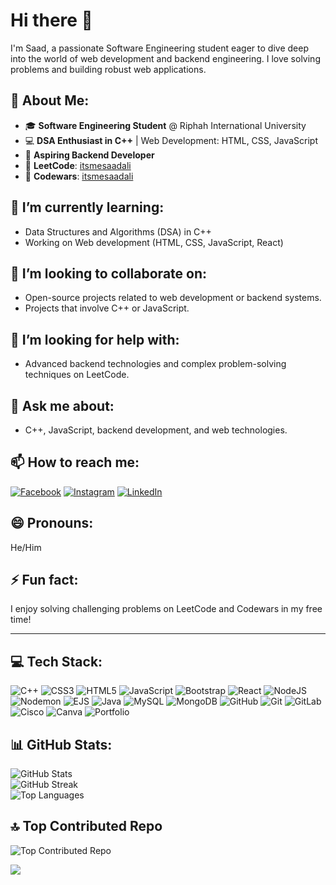 # Hi there 👋

I'm Saad, a passionate Software Engineering student eager to dive deep into the world of web development and backend engineering. I love solving problems and building robust web applications.

## 💫 About Me:
- 🎓 **Software Engineering Student** @ Riphah International University  
- 💻 **DSA Enthusiast in C++** | Web Development: HTML, CSS, JavaScript  
- 🚀 **Aspiring Backend Developer**  
- 🔗 **LeetCode**: [itsmesaadali](https://leetcode.com/u/itsmesaad/)  
- 🥋 **Codewars**: [itsmesaadali](https://www.codewars.com/users/itsmesaad)

## 🌱 I’m currently learning:
- Data Structures and Algorithms (DSA) in C++
- Working on Web development (HTML, CSS, JavaScript, React)

## 👯 I’m looking to collaborate on:
- Open-source projects related to web development or backend systems.
- Projects that involve C++ or JavaScript.

## 🤔 I’m looking for help with:
- Advanced backend technologies and complex problem-solving techniques on LeetCode.

## 💬 Ask me about:
- C++, JavaScript, backend development, and web technologies.

## 📫 How to reach me:
[![Facebook](https://img.shields.io/badge/Facebook-%231877F2.svg?logo=Facebook&logoColor=white)](https://www.facebook.com/itsmesaadali) 
[![Instagram](https://img.shields.io/badge/Instagram-%23E4405F.svg?logo=Instagram&logoColor=white)](https://www.instagram.com/itsmesaadali/) 
[![LinkedIn](https://img.shields.io/badge/LinkedIn-%230077B5.svg?logo=linkedin&logoColor=white)](https://www.linkedin.com/in/itsmesaadali/)

## 😄 Pronouns:
He/Him

## ⚡ Fun fact:
I enjoy solving challenging problems on LeetCode and Codewars in my free time!

---

## 💻 Tech Stack:
![C++](https://img.shields.io/badge/c++-%2300599C.svg?style=for-the-badge&logo=c%2B%2B&logoColor=white) 
![CSS3](https://img.shields.io/badge/css3-%231572B6.svg?style=for-the-badge&logo=css3&logoColor=white) 
![HTML5](https://img.shields.io/badge/html5-%23E34F26.svg?style=for-the-badge&logo=html5&logoColor=white) 
![JavaScript](https://img.shields.io/badge/javascript-%23323330.svg?style=for-the-badge&logo=javascript&logoColor=%23F7DF1E) 
![Bootstrap](https://img.shields.io/badge/bootstrap-%238511FA.svg?style=for-the-badge&logo=bootstrap&logoColor=white) 
![React](https://img.shields.io/badge/react-%2320232a.svg?style=for-the-badge&logo=react&logoColor=%2361DAFB) 
![NodeJS](https://img.shields.io/badge/node.js-6DA55F?style=for-the-badge&logo=node.js&logoColor=white) 
![Nodemon](https://img.shields.io/badge/NODEMON-%23323330.svg?style=for-the-badge&logo=nodemon&logoColor=%BBDEAD) 
![EJS](https://img.shields.io/badge/ejs-%23B4CA65.svg?style=for-the-badge&logo=ejs&logoColor=black) 
![Java](https://img.shields.io/badge/java-%23ED8B00.svg?style=for-the-badge&logo=openjdk&logoColor=white) 
![MySQL](https://img.shields.io/badge/mysql-4479A1.svg?style=for-the-badge&logo=mysql&logoColor=white) 
![MongoDB](https://img.shields.io/badge/MongoDB-%234ea94b.svg?style=for-the-badge&logo=mongodb&logoColor=white) 
![GitHub](https://img.shields.io/badge/github-%23121011.svg?style=for-the-badge&logo=github&logoColor=white) 
![Git](https://img.shields.io/badge/git-%23F05033.svg?style=for-the-badge&logo=git&logoColor=white) 
![GitLab](https://img.shields.io/badge/gitlab-%23181717.svg?style=for-the-badge&logo=gitlab&logoColor=white) 
![Cisco](https://img.shields.io/badge/cisco-%23049fd9.svg?style=for-the-badge&logo=cisco&logoColor=black) 
![Canva](https://img.shields.io/badge/Canva-%2300C4CC.svg?style=for-the-badge&logo=Canva&logoColor=white) 
![Portfolio](https://img.shields.io/badge/Portfolio-%23000000.svg?style=for-the-badge&logo=firefox&logoColor=#FF7139)



## 📊 GitHub Stats:
![GitHub Stats](https://github-readme-stats.vercel.app/api?username=Saad123ali&theme=dark&hide_border=false&include_all_commits=false&count_private=false)<br/>
![GitHub Streak](https://github-readme-streak-stats.herokuapp.com/?user=Saad123ali&theme=dark&hide_border=false)<br/>
![Top Languages](https://github-readme-stats.vercel.app/api/top-langs/?username=Saad123ali&theme=dark&hide_border=false&include_all_commits=false&count_private=false&layout=compact)

## 🔝 Top Contributed Repo
![Top Contributed Repo](https://github-contributor-stats.vercel.app/api?username=Saad123ali&limit=5&theme=shadow_blue&combine_all_yearly_contributions=true)

<a href="https://visitcount.itsvg.in">
  <img src="https://visitcount.itsvg.in/api?id=Saad123ali&label=Profile%20Views&color=12&icon=5&pretty=true" />
</a>

<!-- Proudly created with GPRM ( https://gprm.itsvg.in ) -->
